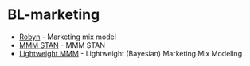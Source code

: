 # BL-marketing

- [Robyn](https://github.com/facebookexperimental/Robyn) - Marketing mix model
- [MMM STAN](https://github.com/sibylhe/mmm_stan) - MMM STAN
- [Lightweight MMM](https://github.com/google/lightweight_mmm) - Lightweight (Bayesian) Marketing Mix Modeling
